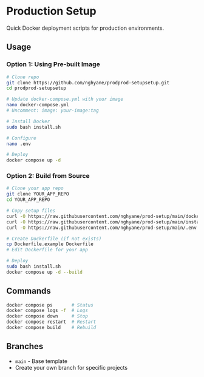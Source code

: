 # Production Setup

Quick Docker deployment scripts for production environments.

## Usage

### Option 1: Using Pre-built Image
```bash
# Clone repo
git clone https://github.com/nghyane/prodprod-setupsetup.git
cd prodprod-setupsetup

# Update docker-compose.yml with your image
nano docker-compose.yml
# Uncomment: image: your-image:tag

# Install Docker
sudo bash install.sh

# Configure
nano .env

# Deploy
docker compose up -d
```

### Option 2: Build from Source
```bash
# Clone your app repo
git clone YOUR_APP_REPO
cd YOUR_APP_REPO

# Copy setup files
curl -O https://raw.githubusercontent.com/nghyane/prod-setup/main/docker-compose.yml
curl -O https://raw.githubusercontent.com/nghyane/prod-setup/main/install.sh
curl -O https://raw.githubusercontent.com/nghyane/prod-setup/main/.env.example

# Create Dockerfile (if not exists)
cp Dockerfile.example Dockerfile
# Edit Dockerfile for your app

# Deploy
sudo bash install.sh
docker compose up -d --build
```

## Commands

```bash
docker compose ps       # Status
docker compose logs -f  # Logs
docker compose down     # Stop
docker compose restart  # Restart
docker compose build    # Rebuild
```

## Branches

- `main` - Base template
- Create your own branch for specific projects